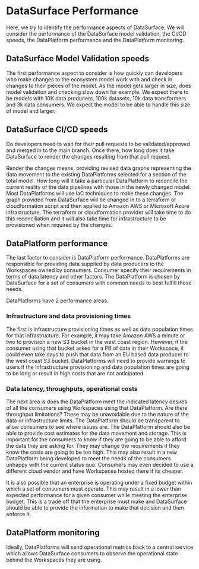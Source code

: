 # DataSurface Performance

Here, we try to identify the performance aspects of DataSurface. We will consider the performance of the DataSurface model validation, the CI/CD speeds, the DataPlatform performance and the DataPlatform monitoring.

## DataSurface Model Validation speeds

The first performance aspect to consider is how quickly can developers who make changes to the ecosystem model work with and check in changes to their pieces of the model. As the model gets larger in size, does model validation and checking slow down for example. We expect there to be models with 10K data producers, 100k datasets, 10k data transformers and 3k data consumers. We expect the model to be able to handle this size of model and larger.

## DataSurface CI/CD speeds

Do developers need to wait for their pull requests to be validated/approved and merged in to the main branch. Once there, how long does it take DataSurface to render the changes resulting from that pull request.

Render the changes means, providing revised data graphs representing the data movement to the existing DataPlatforms selected for a section of the total model. How long will it take a particular DataPlatform to reconcile the current reality of the data pipelines with those in the newly changed model. Most DataPlatforms will use IaC techniques to make these changes. The graph provided from DataSurface will be changed in to a terraform or cloudformation script and then applied to Amazon AWS or Microsoft Azure infrastructure. The terraform or cloudformation provider will take time to do this reconciliation and it will also take time for infrastructure to be provisioned when required by the changes.

## DataPlatform performance

The last factor to consider is DataPlatform performance. DataPlatforms are responsible for providing data supplied by data producers to the Workspaces owned by consumers. Consumer specify their requirements in terms of data latency and other factors. The DataPlatform is chosen by DataSurface for a set of consumers with common needs to best fulfill those needs.

DataPlatforms have 2 performance areas.

### Infrastructure and data provisioning times

The first is infrastructure provisioning times as well as data population times for that infrastructure. For example, it may take Amazon AWS a minute or two to provision a new S3 bucket in the west coast region. However, if the consumer using that bucket asked for a PB of data in their Workspace, it could even take days to push that data from an EU based data producer to the west coast S3 bucket. DataPlatforms will need to provide warnings to users if the infrastructure provisioning and data population times are going to be long or result in high costs that are not anticipated.

### Data latency, throughputs, operational costs

The next area is does the DataPlatform meet the indicated latency desires of all the consumers using Workspaces using that DataPlatform. Are there throughput limitations? These may be unavoidable due to the nature of the data or infrastructure limits. The DataPlatform should be transparent to allow consumers to see where issues are. The DataPlatform should also be able to provide cost estimates for the data movement and storage. This is important for the consumers to know if they are going to be able to afford the data they are asking for. They may change the requirements if they know the costs are going to be too high. This may also result in a new DataPlatform being developed to meet the needs of the consumers unhappy with the current status quo. Consumers may even decided to use a different cloud vendor and have Workspaces hosted there if its cheaper.

It is also possible that an enterprise is operating under a fixed budget within which a set of consumers must operate. This may result in a lower than expected performance for a given consumer while meeting the enterprise budget. This is a trade off that the enterprise must make and DataSurface should be able to provide the information to make that decision and then enforce it.

## DataPlatform monitoring

Ideally, DataPlatforms will send operational metrics back to a central service which allows DataSurface consumers to observe the operational state behind the Workspaces they are using.
